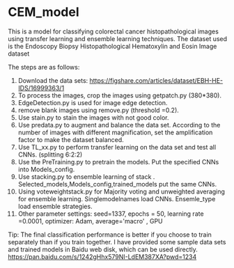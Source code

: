 # CEM_model
This is a model for classifying colorectal cancer histopathological images using transfer learning and ensemble learning techniques.
The dataset used is the Endoscopy Biopsy Histopathological Hematoxylin and Eosin Image dataset

The steps are as follows:
1. Download the data sets: https://figshare.com/articles/dataset/EBH-HE-IDS/16999363/1
2. To process the images, crop the images using getpatch.py (380*380).
3. EdgeDetection.py is used for image edge detection.
4. remove blank images using remove.py (threshold =0.2).
5. Use stain.py to stain the images with not good color.
6. Use predata.py to augment and balance the data set. According to the number of images with different magnification, set the amplification factor to make the dataset balanced.
7. Use TL_xx.py to perform transfer learning on the data set and test all CNNs. (splitting 6:2:2)
8. Use the PreTraining.py to pretrain the models. Put the specified CNNs into Models_config.
9. Use stacking.py to ensemble learning of stack . Selected_models,Models_config,trained_models put the same CNNs.
10. Using voteweightstack.py  for Majority voting and unweighted averaging for ensemble learning. Singlemodelnames load CNNs. Ensemle_type load ensemble strategies.
11. Other parameter settings:
seed=1337,
epochs = 50,
learning rate =0.0001,
optimizer: Adam,
average='macro' ,
GPU

Tip: The final classification performance is better if you choose to train separately than if you train together.
I have provided some sample data sets and trained models in Baidu web disk, which can be used directly.
https://pan.baidu.com/s/1242gHhx579NI-LdEM387XA?pwd=1234
